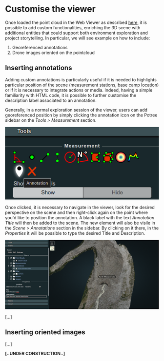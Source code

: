 # Customise the viewer

Once loaded the point cloud in the Web Viewer as described [here](./web-viewer.md), it is possible to add custom functionalities, enriching the 3D scene with additional entities that could support both environment exploration and project storytelling. In particular, we will see example on how to include:
1. Georeferenced annotations
2. Drone images oriented on the pointcloud

## Inserting annotations

Adding custom annotations is particularly useful if it is needed to highlights particular position of the scene (measurement stations, base camp location) or if it is necessary to integrate actions or media. Indeed, having a simple familiarity with HTML code, it is possible to further customise the description label associated to an annotation.

Generally, in a normal exploration session of the viewer, users can add georeferenced position by simply clicking the annotation icon on the Potree sidebar on the *Tools > Measurement* section.

![Potree sidebar with create annotation icon](../assets/img/module6/tools-create-annotation.png "Potree sidebar with create annotation icon")

Once clicked, it is necessary to navigate in the viewer, look for the desired perspective on the scene and then right-click again on the point where you'd like to position the annotation. A black label with the text *Annotation Title* will then be added to the scene. The new element will also be visile in the *Scene > Annotations* section in the sidebar. By clicking on it there, in the *Properties* it will be possible to type the desired Title and Description.

![Potree sidebar with create annotation icon](../assets/img/module6/annotation-title-description.png "Potree sidebar with create annotation icon")

[...]

## Inserting oriented images

[...]

**[..UNDER CONSTRUCTION..]**